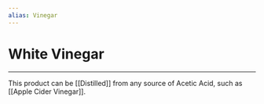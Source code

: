```yaml
---
alias: Vinegar
---
```

# White Vinegar
--- 
This product can be [[Distilled]] from any source of Acetic Acid, such as [[Apple Cider Vinegar]]. 